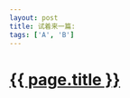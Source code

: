 ```yaml
---
layout: post
title: 试着来一篇:
tags: ['A', 'B']
---
```


[{{ page.title }}]({{site.base.url}}{{page.url}})
=================================================
